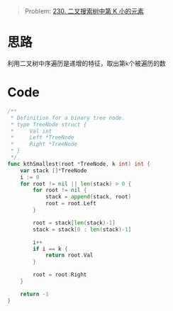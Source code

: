 

> Problem: [230. 二叉搜索树中第 K 小的元素](https://leetcode.cn/problems/kth-smallest-element-in-a-bst/description/)


# 思路
利用二叉树中序遍历是递增的特征，取出第`k`个被遍历的数


# Code
```Go []
/**
 * Definition for a binary tree node.
 * type TreeNode struct {
 *     Val int
 *     Left *TreeNode
 *     Right *TreeNode
 * }
 */
func kthSmallest(root *TreeNode, k int) int {
	var stack []*TreeNode
	i := 0
	for root != nil || len(stack) > 0 {
		for root != nil {
			stack = append(stack, root)
			root = root.Left
		}

		root = stack[len(stack)-1]
		stack = stack[0 : len(stack)-1]

		i++
		if i == k {
			return root.Val
		}

		root = root.Right
	}

	return -1
}
```
  
